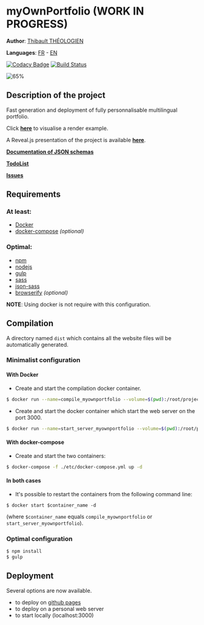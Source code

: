 # myOwnPortfolio (WORK IN PROGRESS)
__Author__: [Thibault THÉOLOGIEN](https://github.com/MacBootglass/)

__Languages__: [FR](./README.md) - [EN](./README_EN.md)

[![Codacy Badge](https://api.codacy.com/project/badge/Grade/a6eb3104d78a43e7b16259f7f3d6be9f)](https://www.codacy.com/app/thibault-theologien/myOwnPortfolio?utm_source=github.com&utm_medium=referral&utm_content=MacBootglass/myOwnPortfolio&utm_campaign=badger)
[![Build Status](https://travis-ci.org/MacBootglass/myOwnPortfolio.svg?branch=master)](https://travis-ci.org/MacBootglass/myOwnPortfolio)

![65%](http://progressed.io/bar/65 "Avancement du projet")


## Description of the project
Fast generation and deployment of fully personnalisable multilingual portfolio.

Click __[here](https://macbootglass.github.io)__ to visualise a render example.

A Reveal.js presentation of the project is available __[here](http://macbootglass-presentations.azurewebsites.net/presentations/myOwnPortfolio/#/)__.

__[Documentation of JSON schemas](http://macbootglass.github.io/myOwnPortfolio/docs/json_schema/index.html)__

__[TodoList](https://github.com/MacBootglass/myOwnPortfolio/projects/1)__

__[Issues](https://github.com/MacBootglass/myOwnPortfolio/issues)__

## Requirements
### At least:
- [Docker](https://docs.docker.com)
- [docker-compose]() _(optional)_

### Optimal:
- [npm](https://docs.npmjs.com)
- [nodejs](https://nodejs.org/en/)
- [gulp](http://gulpjs.com)
- [sass](http://sass-lang.com)
- [json-sass](https://github.com/vigetlabs/sass-json-vars)
- [browserify](http://browserify.org) _(optional)_

__NOTE__: Using docker is not require with this configuration.

## Compilation
A directory named `dist` which contains all the website files will be automatically generated.

### Minimalist configuration
#### With Docker
- Create and start the compilation docker container.
```bash
$ docker run --name=compile_myownportfolio --volume=$(pwd):/root/project -it macbootglass/myownportfolio bash compile.sh
```
- Create and start the docker container which start the web server on the port 3000.
```bash
$ docker run --name=start_server_myownportfolio --volume=$(pwd):/root/project -it macbootglass/myownportfolio bash start_server.sh
```

#### With docker-compose
- Create and start the two containers:
```bash
$ docker-compose -f ./etc/docker-compose.yml up -d
```

#### In both cases
- It's possible to restart the containers from the following command line:
```
$ docker start $container_name -d
```
(where `$container_name` equals `compile_myownportfolio` or `start_server_myownportfolio`).

### Optimal configuration
```bash
$ npm install
$ gulp
```


## Deployment
Several options are now available.
- to deploy on [github pages](https://pages.github.com)
- to deploy on a personal web server
- to start locally (localhost:3000)

